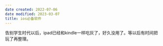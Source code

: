 ```yaml
---
date created: 2022-07-06
date modified: 2023-03-07
title: ios必备软件
---
```


告别学生时代以后，ipad已经和kindle一样吃灰了，好久没用了。等以后有时间把玩了再整理。
